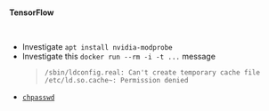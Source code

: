 <br>

**TensorFlow**

<br>

* Investigate `apt install nvidia-modprobe`
* Investigate this `docker run --rm -i -t ...` message
  > `/sbin/ldconfig.real: Can't create temporary cache file /etc/ld.so.cache~: Permission denied`
* [`chpasswd`](https://linux.die.net/man/8/chpasswd)

<br>
<br>

<br>
<br>

<br>
<br>

<br>
<br>